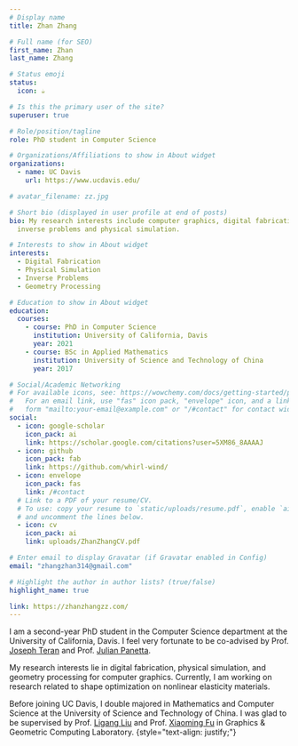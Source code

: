 ```yaml
---
# Display name
title: Zhan Zhang

# Full name (for SEO)
first_name: Zhan
last_name: Zhang

# Status emoji
status:
  icon: ☕️

# Is this the primary user of the site?
superuser: true

# Role/position/tagline
role: PhD student in Computer Science

# Organizations/Affiliations to show in About widget
organizations:
  - name: UC Davis
    url: https://www.ucdavis.edu/

# avatar_filename: zz.jpg

# Short bio (displayed in user profile at end of posts)
bio: My research interests include computer graphics, digital fabrication,
  inverse problems and physical simulation.

# Interests to show in About widget
interests:
  - Digital Fabrication
  - Physical Simulation
  - Inverse Problems
  - Geometry Processing

# Education to show in About widget
education:
  courses:
    - course: PhD in Computer Science
      institution: University of California, Davis
      year: 2021
    - course: BSc in Applied Mathematics
      institution: University of Science and Technology of China
      year: 2017

# Social/Academic Networking
# For available icons, see: https://wowchemy.com/docs/getting-started/page-builder/#icons
#   For an email link, use "fas" icon pack, "envelope" icon, and a link in the
#   form "mailto:your-email@example.com" or "/#contact" for contact widget.
social:
  - icon: google-scholar
    icon_pack: ai
    link: https://scholar.google.com/citations?user=5XM86_8AAAAJ
  - icon: github
    icon_pack: fab
    link: https://github.com/whirl-wind/
  - icon: envelope
    icon_pack: fas
    link: /#contact
  # Link to a PDF of your resume/CV.
  # To use: copy your resume to `static/uploads/resume.pdf`, enable `ai` icons in `params.yaml`,
  # and uncomment the lines below.
  - icon: cv
    icon_pack: ai
    link: uploads/ZhanZhangCV.pdf

# Enter email to display Gravatar (if Gravatar enabled in Config)
email: "zhangzhan314@gmail.com"

# Highlight the author in author lists? (true/false)
highlight_name: true

link: https://zhanzhangzz.com/
---
```

I am a second-year PhD student in the Computer Science department at the University of California, Davis. I feel very fortunate to be co-advised by Prof. [Joseph Teran](https://www.math.ucdavis.edu/~jteran/) and Prof. [Julian Panetta](https://julianpanetta.com/).

My research interests lie in digital fabrication, physical simulation, and geometry processing for computer graphics. Currently, I am working on research related to shape optimization on nonlinear elasticity materials.

Before joining UC Davis, I double majored in Mathematics and Computer Science at the University of Science and Technology of China. I was glad to be supervised by Prof. [Ligang Liu](http://staff.ustc.edu.cn/~lgliu/) and Prof. [Xiaoming Fu](https://ustc-gcl-f.github.io/) in Graphics & Geometric Computing Laboratory.
{style="text-align: justify;"}